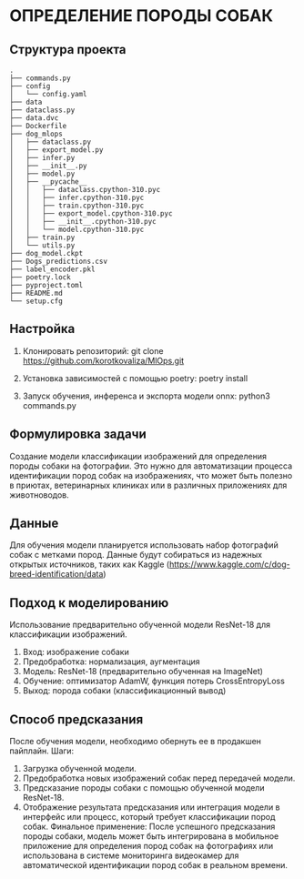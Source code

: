 # ОПРЕДЕЛЕНИЕ ПОРОДЫ СОБАК
## Структура проекта


```
.
├── commands.py
├── config
│   └── config.yaml
├── data
├── dataclass.py
├── data.dvc
├── Dockerfile
├── dog_mlops
│   ├── dataclass.py
│   ├── export_model.py
│   ├── infer.py
│   ├── __init__.py
│   ├── model.py
│   ├── __pycache__
│   │   ├── dataclass.cpython-310.pyc
│   │   ├── infer.cpython-310.pyc
│   │   ├── train.cpython-310.pyc
│   │   ├── export_model.cpython-310.pyc
│   │   ├── __init__.cpython-310.pyc
│   │   └── model.cpython-310.pyc
│   ├── train.py
│   └── utils.py
├── dog_model.ckpt
├── Dogs_predictions.csv
├── label_encoder.pkl
├── poetry.lock
├── pyproject.toml
├── README.md
└── setup.cfg
```

## Настройка

1. Клонировать репозиторий: git clone https://github.com/korotkovaliza/MlOps.git
2. Установка зависимостей с помощью poetry: poetry install

3. Запуск обучения, инференса и экспорта модели onnx: python3 commands.py 
## Формулировка задачи
Создание модели классификации изображений для определения породы собаки на фотографии. Это нужно для автоматизации процесса идентификации пород собак на изображениях, что может быть полезно в приютах, ветеринарных клиниках или в различных приложениях для животноводов.

## Данные
Для обучения модели планируется использовать набор фотографий собак с метками пород. Данные будут собираться из надежных открытых источников, таких как Kaggle (https://www.kaggle.com/c/dog-breed-identification/data)

## Подход к моделированию
Использование предварительно обученной модели ResNet-18 для классификации изображений. 
1. Вход: изображение собаки
2. Предобработка: нормализация, аугментация
3. Модель: ResNet-18 (предварительно обученная на ImageNet)
4. Обучение: оптимизатор AdamW, функция потерь CrossEntropyLoss
5. Выход: порода собаки (классификационный вывод)

## Способ предсказания
После обучения модели, необходимо обернуть ее в продакшен пайплайн.
Шаги:
1. Загрузка обученной модели.
2. Предобработка новых изображений собак перед передачей модели.
3. Предсказание породы собаки с помощью обученной модели ResNet-18.
4. Отображение результата предсказания или интеграция модели в интерфейс или процесс, который требует классификации пород собак.
Финальное применение: После успешного предсказания породы собаки, модель может быть интегрирована в мобильное приложение для определения пород собак на фотографиях или использована в системе мониторинга видеокамер для автоматической идентификации пород собак в реальном времени.
